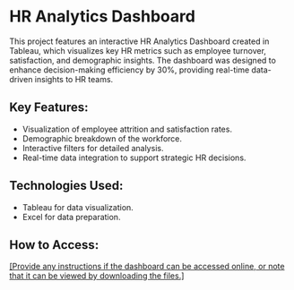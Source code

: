 # HR Analytics Dashboard

This project features an interactive HR Analytics Dashboard created in Tableau, which visualizes key HR metrics such as employee turnover, satisfaction, and demographic insights. The dashboard was designed to enhance decision-making efficiency by 30%, providing real-time data-driven insights to HR teams.

## Key Features:
- Visualization of employee attrition and satisfaction rates.
- Demographic breakdown of the workforce.
- Interactive filters for detailed analysis.
- Real-time data integration to support strategic HR decisions.

## Technologies Used:
- Tableau for data visualization.
- Excel for data preparation.

## How to Access:
[[Provide any instructions if the dashboard can be accessed online, or note that it can be viewed by downloading the files.]](https://public.tableau.com/views/HRANALYTICSDASHBOARD_17240189630140/HRAnalyticsDashboard?:language=en-GB&publish=yes&:sid=&:redirect=auth&:display_count=n&:origin=viz_share_link)


